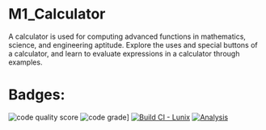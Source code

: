 # M1_Calculator
A calculator is used for computing advanced functions in mathematics, science, and engineering aptitude. Explore the uses and special buttons of a calculator, and learn to evaluate expressions in a calculator through examples. 
# Badges:
![code quality score](https://api.codiga.io/project/32129/status/svg)
![code grade](https://api.codiga.io/project/32129/score/svg)]
[![Build CI - Lunix](https://github.com/Sreenivas0706/M1_Calculator/actions/workflows/Updated.yml/badge.svg)](https://github.com/Sreenivas0706/M1_Calculator/actions/workflows/Updated.yml)
[![Analysis](https://github.com/Sreenivas0706/M1_Calculator/actions/workflows/c-cpp.yml/badge.svg)](https://github.com/Sreenivas0706/M1_Calculator/actions/workflows/c-cpp.yml)
